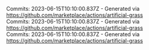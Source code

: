 Commits: 2023-06-15T10:10:00.837Z - Generated via https://github.com/marketplace/actions/artificial-grass
<br>
Commits: 2023-06-15T10:10:00.837Z - Generated via https://github.com/marketplace/actions/artificial-grass
<br>
Commits: 2023-06-15T10:10:00.837Z - Generated via https://github.com/marketplace/actions/artificial-grass
<br>
